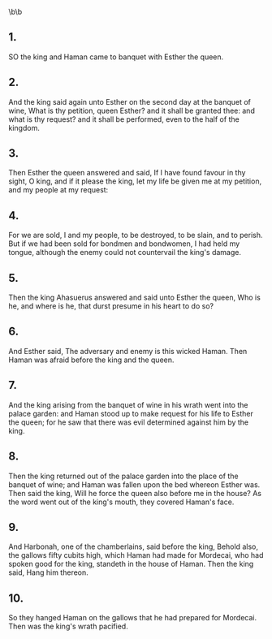 \b\b
## 1.
SO the king and Haman came to banquet with Esther the queen.
## 2.
And the king said again unto Esther on the second day at the banquet of wine, What is thy petition, queen Esther?  and it shall be granted thee: and what is thy request?  and it shall be performed, even to the half of the kingdom.
## 3.
Then Esther the queen answered and said, If I have found favour in thy sight, O king, and if it please the king, let my life be given me at my petition, and my people at my request:
## 4.
For we are sold, I and my people, to be destroyed, to be slain, and to perish.  But if we had been sold for bondmen and bondwomen, I had held my tongue, although the enemy could not countervail the king's damage.
## 5.
Then the king Ahasuerus answered and said unto Esther the queen, Who is he, and where is he, that durst presume in his heart to do so?
## 6.
And Esther said, The adversary and enemy is this wicked Haman.  Then Haman was afraid before the king and the queen.
## 7.
And the king arising from the banquet of wine in his wrath went into the palace garden: and Haman stood up to make request for his life to Esther the queen; for he saw that there was evil determined against him by the king.
## 8.
Then the king returned out of the palace garden into the place of the banquet of wine; and Haman was fallen upon the bed whereon Esther was.  Then said the king, Will he force the queen also before me in the house?  As the word went out of the king's mouth, they covered Haman's face.
## 9.
And Harbonah, one of the chamberlains, said before the king, Behold also, the gallows fifty cubits high, which Haman had made for Mordecai, who had spoken good for the king, standeth in the house of Haman.  Then the king said, Hang him thereon.
## 10.
So they hanged Haman on the gallows that he had prepared for Mordecai.  Then was the king's wrath pacified.
